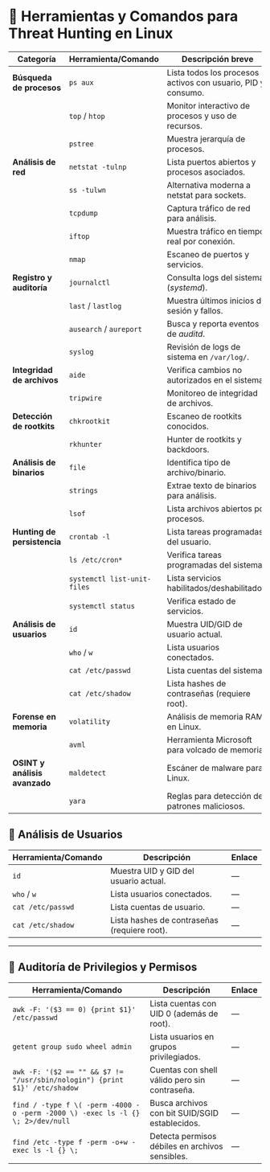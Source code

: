# 🐧 Herramientas y Comandos para Threat Hunting en Linux

| Categoría                   | Herramienta/Comando | Descripción breve | Enlace |
|-----------------------------|---------------------|-------------------|--------|
| **Búsqueda de procesos**    | `ps aux`            | Lista todos los procesos activos con usuario, PID y consumo. | — |
|                             | `top` / `htop`      | Monitor interactivo de procesos y uso de recursos. | [htop](https://htop.dev/) |
|                             | `pstree`            | Muestra jerarquía de procesos. | — |
| **Análisis de red**         | `netstat -tulnp`    | Lista puertos abiertos y procesos asociados. | — |
|                             | `ss -tulwn`         | Alternativa moderna a netstat para sockets. | — |
|                             | `tcpdump`           | Captura tráfico de red para análisis. | [tcpdump](https://www.tcpdump.org/) |
|                             | `iftop`             | Muestra tráfico en tiempo real por conexión. | [iftop](https://www.ex-parrot.com/~pdw/iftop/) |
|                             | `nmap`              | Escaneo de puertos y servicios. | [nmap](https://nmap.org/) |
| **Registro y auditoría**    | `journalctl`        | Consulta logs del sistema (*systemd*). | — |
|                             | `last` / `lastlog`  | Muestra últimos inicios de sesión y fallos. | — |
|                             | `ausearch` / `aureport` | Busca y reporta eventos de *auditd*. | [auditd](https://linux.die.net/man/8/auditd) |
|                             | `syslog`            | Revisión de logs de sistema en `/var/log/`. | — |
| **Integridad de archivos**  | `aide`              | Verifica cambios no autorizados en el sistema. | [AIDE](https://aide.github.io/) |
|                             | `tripwire`          | Monitoreo de integridad de archivos. | [Tripwire](https://github.com/Tripwire/tripwire-open-source) |
| **Detección de rootkits**   | `chkrootkit`        | Escaneo de rootkits conocidos. | [chkrootkit](http://www.chkrootkit.org/) |
|                             | `rkhunter`          | Hunter de rootkits y backdoors. | [RKHunter](https://rkhunter.sourceforge.net/) |
| **Análisis de binarios**    | `file`              | Identifica tipo de archivo/binario. | — |
|                             | `strings`           | Extrae texto de binarios para análisis. | — |
|                             | `lsof`              | Lista archivos abiertos por procesos. | — |
| **Hunting de persistencia** | `crontab -l`        | Lista tareas programadas del usuario. | — |
|                             | `ls /etc/cron*`     | Verifica tareas programadas del sistema. | — |
|                             | `systemctl list-unit-files` | Lista servicios habilitados/deshabilitados. | — |
|                             | `systemctl status`  | Verifica estado de servicios. | — |
| **Análisis de usuarios**    | `id`                | Muestra UID/GID de usuario actual. | — |
|                             | `who` / `w`         | Lista usuarios conectados. | — |
|                             | `cat /etc/passwd`   | Lista cuentas del sistema. | — |
|                             | `cat /etc/shadow`   | Lista hashes de contraseñas (requiere root). | — |
| **Forense en memoria**      | `volatility`        | Análisis de memoria RAM en Linux. | [Volatility](https://www.volatilityfoundation.org/) |
|                             | `avml`              | Herramienta Microsoft para volcado de memoria. | [AVML](https://github.com/microsoft/avml) |
| **OSINT y análisis avanzado**| `maldetect`        | Escáner de malware para Linux. | [Linux Malware Detect](https://www.rfxn.com/projects/linux-malware-detect/) |
|                             | `yara`              | Reglas para detección de patrones maliciosos. | [YARA](https://virustotal.github.io/yara/) |

## 👤 Análisis de Usuarios

| Herramienta/Comando | Descripción | Enlace |
|---------------------|-------------|--------|
| `id`                | Muestra UID y GID del usuario actual. | — |
| `who` / `w`         | Lista usuarios conectados. | — |
| `cat /etc/passwd`   | Lista cuentas de usuario. | — |
| `cat /etc/shadow`   | Lista hashes de contraseñas (requiere root). | — |

---

## 🔐 Auditoría de Privilegios y Permisos

| Herramienta/Comando | Descripción | Enlace |
|---------------------|-------------|--------|
| `awk -F: '($3 == 0) {print $1}' /etc/passwd` | Lista cuentas con UID 0 (además de root). | — |
| `getent group sudo wheel admin` | Lista usuarios en grupos privilegiados. | — |
| `awk -F: '($2 == "" && $7 != "/usr/sbin/nologin") {print $1}' /etc/shadow` | Cuentas con shell válido pero sin contraseña. | — |
| `find / -type f \( -perm -4000 -o -perm -2000 \) -exec ls -l {} \; 2>/dev/null` | Busca archivos con bit SUID/SGID establecidos. | — |
| `find /etc -type f -perm -o+w -exec ls -l {} \;` | Detecta permisos débiles en archivos sensibles. | — |
